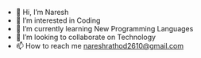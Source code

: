 - 👋 Hi, I’m Naresh
- 👀 I’m interested in Coding
- 🌱 I’m currently learning New Programming Languages
- 💞️ I’m looking to collaborate on Technology
- 📫 How to reach me  nareshrathod2610@gmail.com

<!---
NR2610/NR2610 is a ✨ special ✨ repository because its `README.md` (this file) appears on your GitHub profile.
You can click the Preview link to take a look at your changes.
--->
